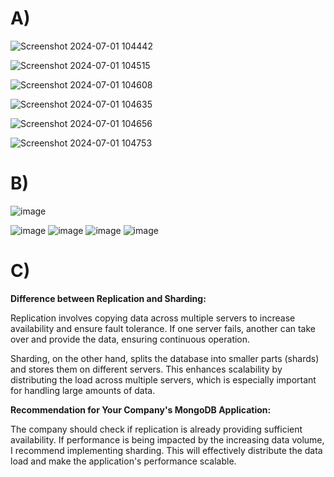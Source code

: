 # A)
![Screenshot 2024-07-01 104442](https://github.com/auroraagjemaj/M165/assets/113603587/01f174d0-cd9c-4594-8fba-59f20e7c3b02)

![Screenshot 2024-07-01 104515](https://github.com/auroraagjemaj/M165/assets/113603587/bef57a8f-dd6a-4de5-bd73-a452f45a1ec2)

![Screenshot 2024-07-01 104608](https://github.com/auroraagjemaj/M165/assets/113603587/77dc99c5-600b-4801-aa39-f5a490c5a517)

![Screenshot 2024-07-01 104635](https://github.com/auroraagjemaj/M165/assets/113603587/3ed17835-0f73-4696-a390-b8e08b4f30e2)

![Screenshot 2024-07-01 104656](https://github.com/auroraagjemaj/M165/assets/113603587/b9b5c97f-aff3-48a5-af10-9ba5fdbf44e0)

![Screenshot 2024-07-01 104753](https://github.com/auroraagjemaj/M165/assets/113603587/bc83826b-27a4-4179-8ff7-b78f75366fe9)


# B)

![image](https://github.com/auroraagjemaj/M165/assets/113603587/95f6dcd2-9539-4ab1-8dfb-56cf1567b88f)

![image](https://github.com/auroraagjemaj/M165/assets/113603587/07b2df2a-00f7-4d65-aa38-c28f42f8e97a)
![image](https://github.com/auroraagjemaj/M165/assets/113603587/b2a8b6ea-137e-45b8-ae5a-02a8f51e83e3)
![image](https://github.com/auroraagjemaj/M165/assets/113603587/0b74e655-ff3b-4b3c-aa17-c48630b5fe39)
![image](https://github.com/auroraagjemaj/M165/assets/113603587/9e538e25-0ad3-4114-b0c8-580de64f19b9)


# C)

**Difference between Replication and Sharding:**

Replication involves copying data across multiple servers to increase availability and ensure fault tolerance. If one server fails, another can take over and provide the data, ensuring continuous operation.

Sharding, on the other hand, splits the database into smaller parts (shards) and stores them on different servers. This enhances scalability by distributing the load across multiple servers, which is especially important for handling large amounts of data.

**Recommendation for Your Company's MongoDB Application:**

The company should check if replication is already providing sufficient availability. If performance is being impacted by the increasing data volume, I recommend implementing sharding. This will effectively distribute the data load and make the application's performance scalable.

